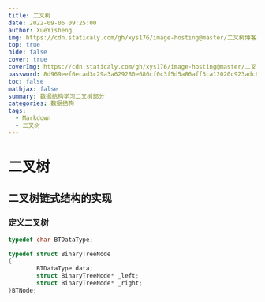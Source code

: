 ```yaml
---
title: 二叉树
date: 2022-09-06 09:25:00
author: XueYisheng
img: https://cdn.staticaly.com/gh/xys176/image-hosting@master/二叉树博客封面.6vbix11d1qs0.webp
top: true
hide: false
cover: true
coverImg: https://cdn.staticaly.com/gh/xys176/image-hosting@master/二叉树博客封面.6vbix11d1qs0.webp
password: 8d969eef6ecad3c29a3a629280e686cf0c3f5d5a86aff3ca12020c923adc6c92
toc: false
mathjax: false
summary: 数据结构学习二叉树部分
categories: 数据结构
tags:
  - Markdown
  - 二叉树
---
```

# 二叉树

## 二叉树链式结构的实现
### 定义二叉树
```C++
typedef char BTDataType;

typedef struct BinaryTreeNode
{
        BTDataType data;
        struct BinaryTreeNode* _left;
        struct BinaryTreeNode* _right;
}BTNode;

```

